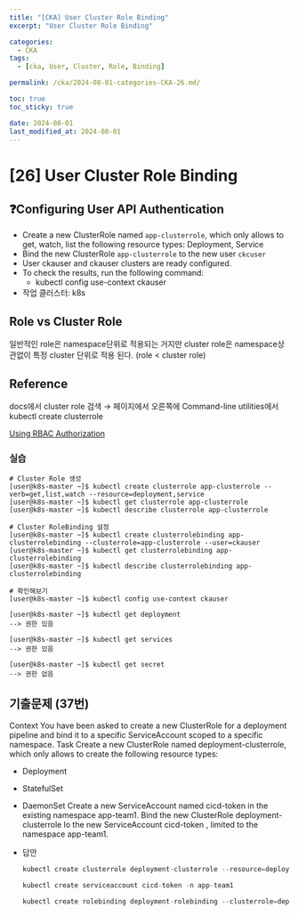 ```yaml
---
title: "[CKA] User Cluster Role Binding"
excerpt: "User Cluster Role Binding"

categories:
  - CKA
tags:
  - [cka, User, Cluster, Role, Binding]

permalink: /cka/2024-08-01-categories-CKA-26.md/

toc: true
toc_sticky: true

date: 2024-08-01
last_modified_at: 2024-08-01
---
```


# [26] User Cluster Role Binding

## ❓Configuring User API Authentication

- Create a new ClusterRole named `app-clusterrole`, which only allows to get, watch, list the following resource types: Deployment, Service
- Bind the new ClusterRole `app-clusterrole` to the new user `ckcuser`
- User ckauser and ckauser clusters are ready configured.
- To check the results, run the following command: 
    - kubectl config use-context ckauser
- 작업 클러스터: k8s

## Role vs Cluster Role

일반적인 role은 namespace단위로 적용되는 거지만 cluster role은 namespace상관없이 특정 cluster 단위로 적용 된다. (role &lt; cluster role)

## Reference

docs에서 cluster role 검색 → 페이지에서 오른쪽에 Command-line utilities에서 kubectl create clusterrole

[Using RBAC Authorization](https://kubernetes.io/docs/reference/access-authn-authz/rbac/#kubectl-create-clusterrole)

### 실습

```docker
# Cluster Role 생성
[user@k8s-master ~]$ kubectl create clusterrole app-clusterrole --verb=get,list,watch --resource=deployment,service
[user@k8s-master ~]$ kubectl get clusterrole app-clusterrole
[user@k8s-master ~]$ kubectl describe clusterrole app-clusterrole

# Cluster RoleBinding 설정
[user@k8s-master ~]$ kubectl create clusterrolebinding app-clusterrolebinding --clusterrole=app-clusterrole --user=ckauser
[user@k8s-master ~]$ kubectl get clusterrolebinding app-clusterrolebinding
[user@k8s-master ~]$ kubectl describe clusterrolebinding app-clusterrolebinding

# 확인해보기
[user@k8s-master ~]$ kubectl config use-context ckauser

[user@k8s-master ~]$ kubectl get deployment
--> 권한 있음

[user@k8s-master ~]$ kubectl get services
--> 권한 있음

[user@k8s-master ~]$ kubectl get secret
--> 권한 없음

```

## 기출문제 (37번)

Context You have been asked to create a new ClusterRole for a deployment pipeline and bind it to a specific ServiceAccount scoped to a specific namespace. Task Create a new ClusterRole named deployment-clusterrole, which only allows to create the following resource types:

- Deployment
- StatefulSet
- DaemonSet Create a new ServiceAccount named cicd-token in the existing namespace app-team1. Bind the new ClusterRole deployment-clusterrole lo the new ServiceAccount cicd-token , limited to the namespace app-team1.
- 답안
    
    ```jsx
    kubectl create clusterrole deployment-clusterrole --resource=deployment,statefulset,daemonset --verb=create
    
    ```
    
    ```jsx
    kubectl create serviceaccount cicd-token -n app-team1
    
    ```
    
    ```jsx
    kubectl create rolebinding deployment-rolebinding --clusterrole=deployment-clusterrole --serviceaccount=app-team1:cicd-token -n app-team1
    
    ```
